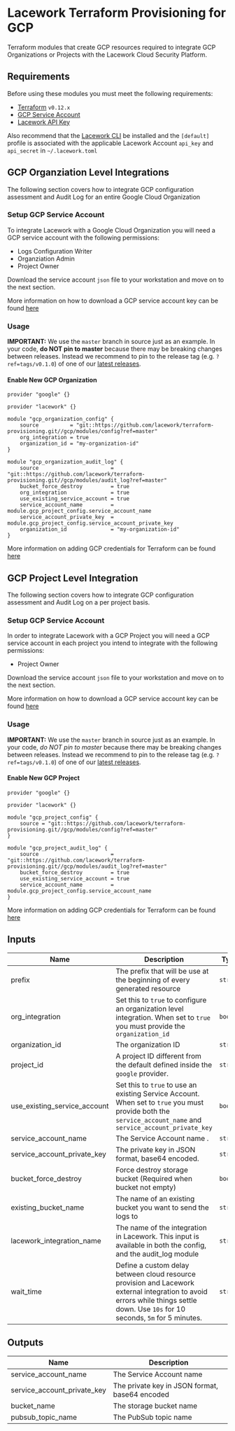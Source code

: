 # Lacework Terraform Provisioning for GCP
Terraform modules that create GCP resources required to integrate GCP Organizations or Projects
with the Lacework Cloud Security Platform.

## Requirements
Before using these modules you must meet the following requirements:

- [Terraform](terraform.io/downloads.html) `v0.12.x`
- [GCP Service Account](https://cloud.google.com/iam/docs/service-accounts)
- [Lacework API Key](https://support.lacework.com/hc/en-us/articles/360011403853-Generate-API-Access-Keys-and-Tokens) 

Also recommend that the [Lacework CLI](https://github.com/lacework/go-sdk/wiki/CLI-Documentation) be installed and the `[default]` profile is associated with the applicable Lacework Account `api_key` and `api_secret` in `~/.lacework.toml`

## GCP Organziation Level Integrations
The following section covers how to integrate GCP configuration assessment and Audit Log for
an entire Google Cloud Organization

### Setup GCP Service Account
To integrate Lacework with a Google Cloud Organization you will need a GCP service account with
the following permissions:
- Logs Configuration Writer
- Organziation Admin
- Project Owner

Download the service account `json` file to your workstation and move on to the next section.

More information on how to download a GCP service account key can be found [here](https://cloud.google.com/iam/docs/creating-managing-service-account-keys)

### Usage

**IMPORTANT:** We use the `master` branch in source just as an example. In your code, **do NOT pin to master** because there may
be breaking changes between releases. Instead we recommend to pin to the release tag (e.g. `?ref=tags/v0.1.0`) of one of
our [latest releases](https://github.com/lacework/terraform-provisioning/releases).

#### Enable New GCP Organization
```hcl
provider "google" {}

provider "lacework" {}

module "gcp_organization_config" {
	source          = "git::https://github.com/lacework/terraform-provisioning.git//gcp/modules/config?ref=master"
	org_integration = true
	organization_id = "my-organization-id"
}

module "gcp_organization_audit_log" {
	source                       = "git::https://github.com/lacework/terraform-provisioning.git//gcp/modules/audit_log?ref=master"
	bucket_force_destroy         = true
	org_integration              = true
	use_existing_service_account = true
	service_account_name         = module.gcp_project_config.service_account_name
	service_account_private_key  = module.gcp_project_config.service_account_private_key
	organization_id              = "my-organization-id"
}
```

More information on adding GCP credentials for Terraform can be found [here](https://www.terraform.io/docs/providers/google/guides/getting_started.html#adding-credentials)

## GCP Project Level Integration
The following section covers how to integrate GCP configuration assessment and Audit Log on a per
project basis. 

### Setup GCP Service Account
In order to integrate Lacework with a GCP Project you will need a GCP service account in each project you intend to integrate with the following permissions:
- Project Owner

Download the service account `json` file to your workstation and move on to the next section.

More information on how to download a GCP service account key can be found [here](https://cloud.google.com/iam/docs/creating-managing-service-account-keys)

### Usage

**IMPORTANT:** We use the `master` branch in source just as an example. In your code, *do NOT pin to master* because there may
be breaking changes between releases. Instead we recommend to pin to the release tag (e.g. `?ref=tags/v0.1.0`) of one of
our [latest releases](https://github.com/lacework/terraform-provisioning/releases).

#### Enable New GCP Project
```hcl
provider "google" {}

provider "lacework" {}

module "gcp_project_config" {
	source = "git::https://github.com/lacework/terraform-provisioning.git//gcp/modules/config?ref=master"
}

module "gcp_project_audit_log" {
	source                       = "git::https://github.com/lacework/terraform-provisioning.git//gcp/modules/audit_log?ref=master"
	bucket_force_destroy         = true
	use_existing_service_account = true
	service_account_name         = module.gcp_project_config.service_account_name
}
```
More information on adding GCP credentials for Terraform can be found [here](https://www.terraform.io/docs/providers/google/guides/getting_started.html#adding-credentials)

## Inputs

| Name | Description | Type | Default | Required |
|------|-------------|------|---------|:--------:|
| prefix | The prefix that will be use at the beginning of every generated resource | `string` | lw-at | no |
| org_integration | Set this to `true` to configure an organization level integration. When set to `true` you must provide the `organization_id` | `bool` | `false` | no |
| organization_id | The organization ID | `string` | "" | no |
| project_id | A project ID different from the default defined inside the `google` provider. | `string` | "" | no |
| use_existing_service_account | Set this to `true` to use an existing Service Account. When set to `true` you must provide both the `service_account_name` and `service_account_private_key` | `bool` | `false` | no |
| service_account_name | The Service Account name . | `string` | "" | no |
| service_account_private_key | The private key in JSON format, base64 encoded. | `string` | "" | no |
| bucket_force_destroy | Force destroy storage bucket (Required when bucket not empty) | `bool` | false | no |
| existing_bucket_name | The name of an existing bucket you want to send the logs to | `string` | "" | no |
| lacework_integration_name | The name of the integration in Lacework. This input is available in both the config, and the audit_log module | `string` | TF config | no |
| wait_time | Define a custom delay between cloud resource provision and Lacework external integration to avoid errors while things settle down. Use `10s` for 10 seconds, `5m` for 5 minutes. | `string` | `10s` | no |

## Outputs

| Name | Description |
|------|-------------|
| service_account_name | The Service Account name |
| service_account_private_key | The private key in JSON format, base64 encoded |
| bucket_name | The storage bucket name |
| pubsub_topic_name | The PubSub topic name |
